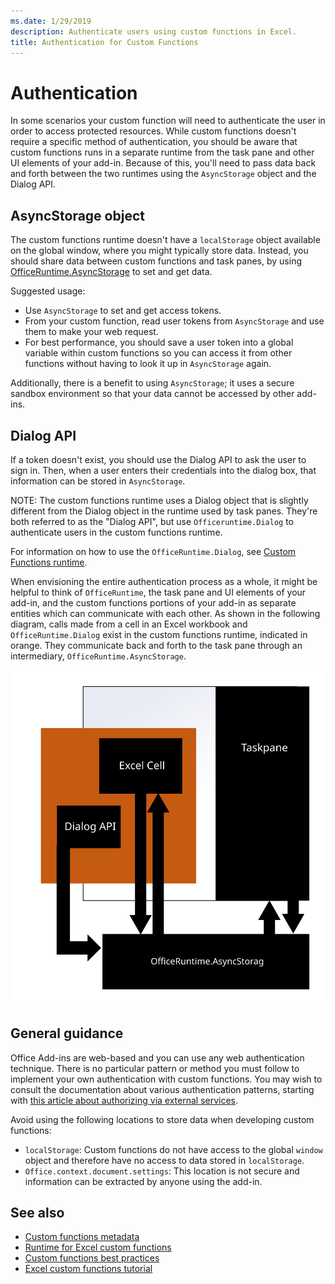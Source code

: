 ```yaml
---
ms.date: 1/29/2019
description: Authenticate users using custom functions in Excel.
title: Authentication for Custom Functions
---
```


# Authentication

In some scenarios your custom function will need to authenticate the user in order to access protected resources. While custom functions doesn't require a specific method of authentication, you should be aware that custom functions runs in a separate runtime from the task pane and other UI elements of your add-in. Because of this, you'll need to pass data back and forth between the two runtimes using the `AsyncStorage` object and the Dialog API.
  
## AsyncStorage object

The custom functions runtime doesn't have a `localStorage` object available on the global window, where you might typically store data. Instead, you should share data between custom functions and task panes, by using [OfficeRuntime.AsyncStorage](https://docs.microsoft.com/javascript/api/office-runtime/officeruntime.asyncstorage) to set and get data.

Suggested usage:

- Use `AsyncStorage` to set and get access tokens.
- From your custom function, read user tokens from `AsyncStorage` and use them to make your web request.
- For best performance, you should save a user token into a global variable within custom functions so you can access it from other functions without having to look it up in `AsyncStorage` again.

Additionally, there is a benefit to using `AsyncStorage`; it uses a secure sandbox environment so that your data cannot be accessed by other add-ins.  

## Dialog API

If a token doesn't exist, you should use the Dialog API to ask the user to sign in. Then, when a user enters their credentials into the dialog box, that information can be stored in `AsyncStorage`.

NOTE: The custom functions runtime uses a Dialog object that is slightly different from the Dialog object in the runtime used by task panes. They're both referred to as the "Dialog API", but use `Officeruntime.Dialog` to authenticate users in the custom functions runtime.

For information on how to use the `OfficeRuntime.Dialog`, see [Custom Functions runtime](https://docs.microsoft.com/en-us/office/dev/add-ins/excel/custom-functions-runtime?view=office-js#displaying-a-dialog-box).

When envisioning the entire authentication process as a whole, it might be helpful to think of `OfficeRuntime`, the task pane and UI elements of your add-in, and the custom functions portions of your add-in as separate entities which can communicate with each other. As shown in the following diagram, calls made from a cell in an Excel workbook and `OfficeRuntime.Dialog` exist in the custom functions runtime, indicated in orange. They communicate back and forth to the task pane through an intermediary, `OfficeRuntime.AsyncStorage`.

![Diagram of custom functions, OfficeRuntime, and task panes working together.](../images/RuntimeDiagram.svg "Authentication diagram.")

## General guidance

Office Add-ins are web-based and you can use any web authentication technique. There is no particular pattern or method you must follow to implement your own authentication with custom functions. You may wish to consult the documentation about various authentication patterns, starting with [this article about authorizing via external services](https://docs.microsoft.com/en-us/office/dev/add-ins/develop/auth-external-add-ins?view=office-js).  

Avoid using the following locations to store data when developing custom functions:  

- `localStorage`: Custom functions do not have access to the global `window` object and therefore have no access to data     stored in `localStorage`.
- `Office.context.document.settings`:  This location is not secure and information can be extracted by anyone using the     add-in.

## See also

* [Custom functions metadata](custom-functions-json.md)
* [Runtime for Excel custom functions](custom-functions-runtime.md)
* [Custom functions best practices](custom-functions-best-practices.md)
* [Excel custom functions tutorial](excel-tutorial-custom-functions.md)
